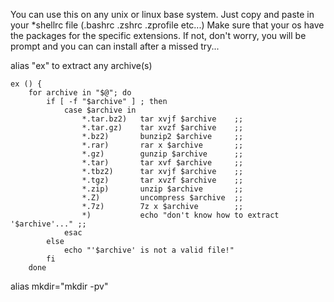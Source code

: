 
You can use this on any unix or linux base system.
Just copy and paste  in your *shellrc  file (.bashrc  .zshrc .zprofile  etc...)
Make sure that your os have the packages for the specific extensions. If not, don't worry, you will be prompt and you can can install after a missed try... 

alias "ex" to extract any archive(s) 

```
ex () {
	for archive in "$@"; do
		if [ -f "$archive" ] ; then
			case $archive in
				*.tar.bz2)   tar xvjf $archive    ;;
				*.tar.gz)    tar xvzf $archive    ;;
				*.bz2)       bunzip2 $archive     ;;
				*.rar)       rar x $archive       ;;
	    		*.gz)        gunzip $archive      ;;
				*.tar)       tar xvf $archive     ;;
				*.tbz2)      tar xvjf $archive    ;;
				*.tgz)       tar xvzf $archive    ;;
				*.zip)       unzip $archive       ;;
				*.Z)         uncompress $archive  ;;
				*.7z)        7z x $archive        ;;
				*)           echo "don't know how to extract '$archive'..." ;;
			esac
		else
			echo "'$archive' is not a valid file!"
		fi
	done
```

alias mkdir="mkdir -pv"
